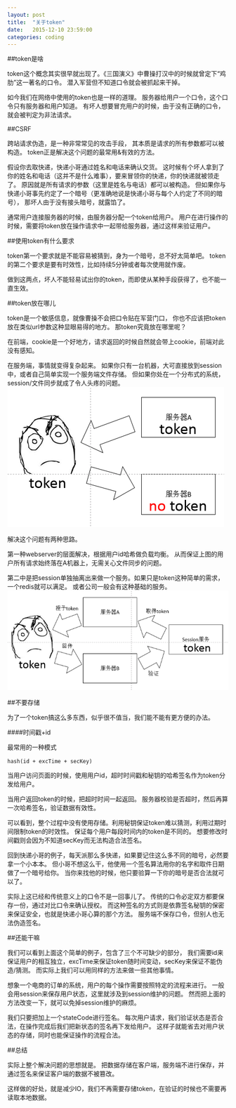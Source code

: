```yaml
---
layout: post
title:  "关于token"
date:   2015-12-10 23:59:00
categories: coding
---
```


##token是啥

token这个概念其实很早就出现了。《三国演义》中曹操打汉中的时候就曾定下“鸡肋”这一著名的口令。
潜入军营但不知道口令就会被抓起来干掉。

如今我们在网络中使用的token也是一样的道理。
服务器给用户一个口令，这个口令只有服务器和用户知道。
有坏人想要冒充用户的时候，由于没有正确的口令，就会被判定为非法请求。

##CSRF

跨站请求伪造，是一种非常常见的攻击手段，
其本质是请求的所有参数都可以被构造。
token正是解决这个问题的最常用&有效的方法。

假设你去取快递，快递小哥通过姓名和电话来确认交货。
这时候有个坏人拿到了你的姓名和电话（这并不是什么难事），要来冒领你的快递，你的快递就被领走了。
原因就是所有请求的参数（这里是姓名与电话）都可以被构造。
但如果你与快递小哥事先约定了一个暗号（更准确地说是快递小哥与每个人约定了不同的暗号），
那坏人由于没有接头暗号，就露馅了。

通常用户连接服务器的时候，由服务器分配一个token给用户。
用户在进行操作的时候，需要将token放在操作请求中一起带给服务器，通过这样来验证用户。

##使用token有什么要求

token第一个要求就是不能容易被猜到，身为一个暗号，总不好太简单吧。
token的第二个要求是要有时效性，比如持续5分钟或者每次使用就作废。

做到这两点，坏人不能轻易试出你的token，而即使从某种手段获得了，也不能一直生效。

##token放在哪儿

token是一个敏感信息，就像曹操不会把口令贴在军营门口，
你也不应该把token放在类似url参数这种显眼易得的地方。
那token究竟放在哪里呢？

在前端，cookie是一个好地方，请求返回的时候自然就会带上cookie，前端对此没有感知。

在服务端，事情就变得复杂起来。
如果你只有一台机器，大可直接放到session中，或者自己简单实现一个服务端文件存储。
但如果你处在一个分布式的系统，session/文件同步就成了令人头疼的问题。
![session problem](/images/about_token1.png)

解决这个问题有两种思路。

第一种webserver的层面解决，根据用户id哈希做负载均衡。
从而保证上图的用户所有请求始终落在A机器上，无需关心文件同步的问题。

第二中是把session单独抽离出来做一个服务。如果只是token这种简单的需求，一个redis就可以满足。
或者公司一般会有这种基础的服务。
![session service](/images/about_token2.png)

##不要存储

为了一个token搞这么多东西，似乎很不值当，我们能不能有更方便的办法。

####时间戳+id

最常用的一种模式

    hash(id + excTime + secKey)

当用户访问页面的时候，使用用户id，超时时间戳和秘钥的哈希签名作为token分发给用户。

当用户返回token的时候，把超时时间一起返回。
服务器校验是否超时，然后再算一次哈希签名，验证数据有效性。

可以看到，整个过程中没有使用存储。利用秘钥保证token难以猜测，利用过期时间限制token的时效性。
保证每个用户每段时间内的token是不同的。
想要修改时间戳则会因为不知道secKey而无法构造合法签名。

回到快递小哥的例子，每天派那么多快递，如果要记住这么多不同的暗号，必然要拿一个小本本。
但小哥不想这么干，他使用一个签名算法用你的名字和取件日期做了一个暗号给你。
当你来找他的时候，他只要验算一下你的暗号是否合法就可以了。

实际上这已经和传统意义上的口令不是一回事儿了。
传统的口令必定双方都要保存一份，通过对比口令来确认授权。
而这种签名的方式则是依靠签名秘钥的保密来保证安全，也就是快递小哥心算的那个方法。
服务端不保存口令，但别人也无法伪造签名。

##还能干嘛

我们可以看到上面这个简单的例子，包含了三个不可缺少的部分，
我们需要id来保证用户的相互独立，excTime来保证token随时间变动，secKey来保证不能伪造/猜测。
而实际上我们可以用同样的方法来做一些其他事情。

想象一个电商的订单的系统，用户的每个操作需要按照特定的流程来进行。
一般会用session来保存用户状态，这里就涉及到session维护的问题。
然而把上面的方法改变一下，就可以免掉session维护的麻烦。

我们只要把加上一个stateCode进行签名。
每次用户请求，我们验证状态是否合法，在操作完成后我们把新状态的签名再下发给用户。
这样子就能省去对用户状态的存储，同时也能保证操作的流程合法。

##总结

实际上整个解决问题的思想就是。
把数据存储在客户端，服务端不进行保存，并通过签名来保证客户端的数据不被篡改。

这样做的好处，就是减少IO，我们不再需要存储token，在验证的时候也不需要再读取本地数据。
